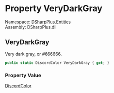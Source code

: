 # Property VeryDarkGray

Namespace: [DSharpPlus.Entities](DSharpPlus.Entities.md)  
Assembly: DSharpPlus.dll

## <a id="DSharpPlus_Entities_DiscordColor_VeryDarkGray"></a>VeryDarkGray

Very dark gray, or #666666.

```csharp
public static DiscordColor VeryDarkGray { get; }
```

### Property Value

[DiscordColor](DSharpPlus.Entities.DiscordColor.md)

